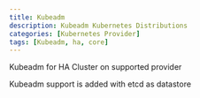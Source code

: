 ```yaml
---
title: Kubeadm
description: Kubeadm Kubernetes Distributions
categories: [Kubernetes Provider]
tags: [Kubeadm, ha, core]
---
```


Kubeadm for HA Cluster on supported provider

Kubeadm support is added with etcd as datastore

